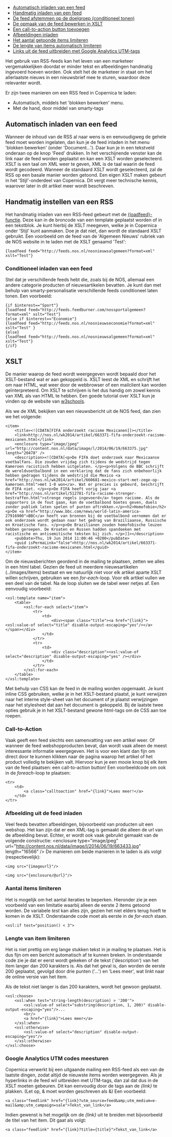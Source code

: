 -   [Automatisch inladen van een feed](#automatisch-inladen-van-een-feed)
-   [Handmatig inladen van een feed](#handmatig-instellen-van-rss)
-   [De feed afstemmen op de doelgroep (conditioneel tonen)](#conditioneel-inladen-van-een-feed)
-   [De opmaak van de feed bewerken in XSLT](#xslt)
-   [Een call-to-action button toevoegen](#call-to-action)
-   [Afbeeldingen inladen](#afbeelding-uit-de-feed-inladen)
-   [Het aantal getoonde items limiteren](#aantal-items-limiteren)
-   [De lengte van items automatisch limiteren](#lengte-van-item-limiteren)
-   [Links uit de feed uitbreiden met Google Analytics UTM-tags](#google-analytics-utm-codes-meesturen)

Het gebruik van RSS-feeds kan het leven van een marketeer
vergemakkelijken doordat er minder tekst en afbeeldingen handmatig
ingevoerd hoeven worden. Ook stelt het de marketeer in staat om het
allerlaatste nieuws in een nieuwsbrief mee te sturen, waardoor deze
relevanter wordt.

Er zijn twee manieren om een RSS feed in Copernica te laden:

-   Automatisch, middels het 'blokken bewerken' menu.
-   Met de hand, door middel van smarty-tags

Automatisch inladen van een feed
--------------------------------

Wanneer de inhoud van de RSS al naar wens is en eenvoudigweg de gehele
feed moet worden ingelaten, dan kun je de feed inladen in het menu
'blokken bewerken' (onder 'Document...'). Daar kun je in een tekstveld
onderaan op de knop 'Feed' drukken. In het verschijnende venster kan de
link naar de feed worden geplaatst en kan een XSLT worden geselecteerd.
XSLT is een taal om XML weer te geven, XML is de taal waarin de feed
wordt gecodeerd. Wanneer de standaard XSLT wordt geselecteerd, zal de
RSS op een basale manier worden getoond. Een eigen XSLT maken gebeurt in
het 'Stijl'-onderdeel van Copernica. Dit vergt meer technische kennis,
waarover later in dit artikel meer wordt beschreven.

Handmatig instellen van een RSS
-------------------------------

Het handmatig inladen van een RSS-feed gebeurt met de
[{loadfeed}-functie](./the-loadfeed-function.md).
Deze kan in de broncode van een template geplaatst worden of in een
tekstblok. Je kunt hierbij de XSLT meegeven, welke je in Copernica onder
'Stijl' kunt aanmaken. Doe je dat niet, dan wordt de standaard XSLT
gebruikt. Een voorbeeld om de feed van de 'Algemeen Nieuws' rubriek van
de NOS website in te laden met de XSLT genaamd 'Test':

```
{loadfeed feed="http://feeds.nos.nl/nosnieuwsalgemeen?format=xml" xslt="Test"}
```

### Conditioneel inladen van een feed

Stel dat je verschillende feeds hebt die, zoals bij de NOS, allemaal een
andere categorie producten of nieuwsartikelen bevatten. Je kunt dan met
behulp van smarty-personalisatie verschillende feeds conditioneel laten
tonen. Een voorbeeld:

```
{if $interest=="Sport"}
{loadfeed feed="http://feeds.feedburner.com/nossportalgemeen?format=xml" xslt="Test"}
{else if $interest=="Economie"}
{loadfeed feed="http://feeds.nos.nl/nosnieuwseconomie?format=xml" xslt="Test" }
{else}
{loadfeed feed="http://feeds.nos.nl/nosnieuwsalgemeen?format=xml" xslt="Test"}
{/if}
```

XSLT
----

De manier waarop de feed wordt weergegeven wordt bepaald door het
XSLT-bestand wat er aan gekoppeld is. XSLT leest de XML en schrijft het
om naar HTML, wat weer door de webbrowser of een mailclient kan worden
geïnterpreteerd. Om XSLT te schrijven is het dus handig om zowel kennis
van XML als van HTML te hebben. Een goede tutorial over XSLT kun je
vinden op de website van [w3schools](http://www.w3schools.com/xsl/).

Als we de XML bekijken van een nieuwsbericht uit de NOS feed, dan zien
we het volgende:

```
<item>
    <title><![CDATA[FIFA onderzoekt racisme Mexicanen]]></title>
    <link>http://nos.nl/wk2014/artikel/663371-fifa-onderzoekt-racisme-mexicanen.html</link>
    <enclosure type="image/jpeg" url="http://content.nos.nl/data/image/l/2014/06/19/663375.jpg" length="20478" />
    <description><![CDATA[<p>De FIFA doet onderzoek naar Mexicaanse voetbalfans. Die zouden vrijdag zich tijdens de wedstrijd tegen Kameroen racistisch hebben uitgelaten. </p><p>Volgens de BBC schrijft de wereldvoetbalbond in een verklaring dat de fans zich onbehoorlijk hebben gedragen tijdens de wedstrijd die Mexico <a href="http://nos.nl/wk2014/artikel/660681-mexico-start-met-zege-op-kameroen.html">met 1-0 won</a>. Wat er precies is gebeurd, beschrijft de FIFA niet. </p><p>De FIFA heeft vorig jaar <a href="http://nos.nl/artikel/512781-fifa-racisme-strenger-bestraffen.html">strenge regels ingevoerd</a> tegen racisme. Als de supporters in de fout gaan, kan de voetbalbond boetes geven, duels zonder publiek laten spelen of punten aftrekken.</p><h2>Homofobie</h2><p>De <a href="http://www.bbc.com/news/world-latin-america-27916900">BBC</a> heeft van bronnen bij de voetbalbond vernomen dat er ook onderzoek wordt gedaan naar het gedrag van Braziliaanse, Russische en Kroatische fans. </p><p>De Brazilianen zouden homofobische leuzen hebben geroepen. De Kroaten en Russen hadden spandoeken met racistische en antisemitische teksten bij zich. </p>]]></description>
    <pubDate>Thu, 19 Jun 2014 11:00:46 +0200</pubDate>
    <guid isPermaLink="false">http://nos.nl/wk2014/artikel/663371-fifa-onderzoekt-racisme-mexicanen.html</guid>
</item>
```

Om de nieuwsberichten geordend in de mailing te plaatsen, zetten we
alles in een html tabel. Gezien de feed uit meerdere nieuwsartikelen
(../images/items) bestaat en we natuurlijk niet voor elk artikel aparte XSLT
willen schrijven, gebruiken we een *for-each*-loop. Voor elk artikel
vullen we een deel van de tabel. Na de loop sluiten we de tabel weer
netjes af. Een eenvoudig voorbeeld:

```
<xsl:template name="item">
    <table>
        <xsl:for-each select="item">
            <tr>
                <td>
                    <div><span class="title"><a href="{link}"><xsl:value-of select="title" disable-output-escaping="yes"/></a></span></div>
                </td>
            </tr>
            <tr>
                <td>
                    <div class="description"><xsl:value-of select="description" disable-output-escaping="yes" /></div>
                </td>
            </tr>  
        </xsl:for-each>
    </table>
</xsl:template>
```

Met behulp van CSS kan de feed in de mailing worden opgemaakt. Je kunt
inline CSS gebruiken, welke je in het XSLT-bestand plaatst, je kunt
verwijzen naar het interne style-sheet van het document of je plaatst
verwijzingen naar het stylesheet dat aan het document is gekoppeld. Bij
de laatste twee opties gebruik je in het XSLT-bestand gewone html-tags
om de CSS aan toe roepen.

### Call-to-Action

Vaak geeft een feed slechts een samenvatting van een artikel weer. Of
wanneer de feed webshopproducten bevat, dan wordt vaak alleen de meest
interessante informatie weergegeven. Het is voor een klant dan fijn om
direct door te kunnen klikken naar de pagina waarop het artikel of het
product volledig te bekijken valt. Hiervoor kun je een mooie knop bij
elk item van de feed plaatsen: een call-to-action button! Een
voorbeeldcode om ook in de *foreach*-loop te plaatsen:

```
<tr>
    <td>
        <a class="calltoaction" href="{link}">Lees meer!</a>
    </td>
</tr>
```

### Afbeelding uit de feed inladen

Veel feeds bevatten afbeeldingen, bijvoorbeeld van producten uit een
webshop. Het kan zijn dat er een XML-tag is gemaakt die alleen de url
van de afbeelding bevat. Echter, er wordt ook vaak gebruikt gemaakt van
de volgende constructie: \<enclosure type="image/jpeg"
url="http://content.nos.nl/data/image/l/2014/06/19/663433.jpg"
length="16566" /\> De manieren om beide manieren in te laden is als
volgt (respectievelijk):

```
<img src="{imageurl}"/>

<img src="{enclosure/@url}"/> 
```

### Aantal items limiteren

Het is mogelijk om het aantal iteraties te beperken. Hieronder zie je
een voorbeeld van een limitatie waarbij alleen de eerste 2 items getoond
worden. De variabele *test* kan alles zijn, gezien het niet elders terug
hoeft te komen in de XSLT. Onderstaande code moet als eerste in de
*for-each* staan.

```
<xsl:if test="position() < 3">
```

### Lengte van item limiteren

Het is niet prettig om erg lange stukken tekst in je mailing te
plaatsen. Het is dus fijn om een bericht automatisch af te kunnen
breken. In onderstaande code zie je dat er eerst wordt gekeken of de
tekst ('description') van het item langer dan 200 karakters is. Als dat
het geval is, dan worden de eerste 200 geplaatst, gevolgd door drie
punten ('...') en 'Lees meer', wat linkt naar de online versie van het
item.

Als de tekst niet langer is dan 200 karakters, wordt het gewoon
geplaatst.

```
<xsl:choose>
    <xsl:when test="string-length(description) > '200'">
        <xsl:value-of select="substring(description, 1, 200)" disable-output-escaping="yes"/>...
        <br/>
        <a href="{link}">Lees meer</a>
    </xsl:when>
    <xsl:otherwise>
        <xsl:value-of select="description" disable-output-escaping="yes"/>
    </xsl:otherwise>
</xsl:choose>
```

### Google Analytics UTM codes meesturen

Copernica verwerkt bij een uitgaande mailing een RSS-feed als een van de
laatste dingen, zodat altijd de nieuwste items worden weergegeven. Als
je hyperlinks in de feed wil uitbreiden met UTM-tags, dan zal dat dus in
de XSLT moeten gebeuren. Dit kan eenvoudig door de tags aan de *{link}*
te plakken. (Let op, & moet worden geschreven als &amp;) Een voorbeeld:

```
<a class="feedlink" href="{link}?utm_source=feed&amp;utm_medium=e-mail&amp;utm_campaign=sale">Tekst_van_link</a>
```

Indien gewenst is het mogelijk om de *{link}* uit te breiden met
bijvoorbeeld de titel van het item. Dit gaat als volgt:

```
<a class="feedlink" href="{link}?title={title}">Tekst_van_link</a>
```

